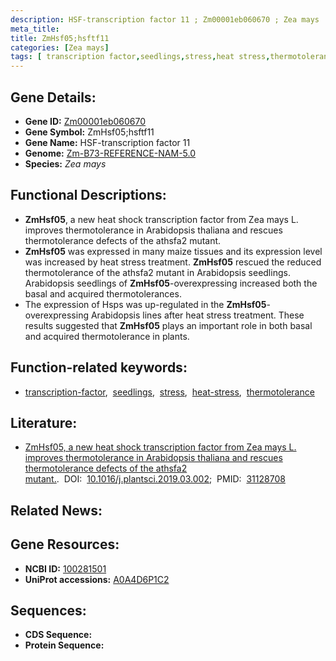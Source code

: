 ```yaml
---
description: HSF-transcription factor 11 ; Zm00001eb060670 ; Zea mays
meta_title:
title: ZmHsf05;hsftf11
categories: [Zea mays]
tags: [ transcription factor,seedlings,stress,heat stress,thermotolerance ]
---
```


## Gene Details:
- **Gene ID:**	[Zm00001eb060670](https://www.maizegdb.org/gene_center/gene/Zm00001eb060670)
- **Gene Symbol:** ZmHsf05;hsftf11
- **Gene Name:** HSF-transcription factor 11
- **Genome:** [Zm-B73-REFERENCE-NAM-5.0](https://www.maizegdb.org/genome/assembly/Zm-B73-REFERENCE-NAM-5.0)
- **Species:** *Zea mays*

## Functional Descriptions:
   - **ZmHsf05**, a new heat shock transcription factor from Zea mays L. improves thermotolerance in Arabidopsis thaliana and rescues thermotolerance defects of the athsfa2 mutant.
   - **ZmHsf05** was expressed in many maize tissues and its expression level was increased by heat stress treatment. **ZmHsf05** rescued the reduced thermotolerance of the athsfa2 mutant in Arabidopsis seedlings. Arabidopsis seedlings of **ZmHsf05**-overexpressing increased both the basal and acquired thermotolerances.
   - The expression of Hsps was up-regulated in the **ZmHsf05**-overexpressing Arabidopsis lines after heat stress treatment. These results suggested that **ZmHsf05** plays an important role in both basal and acquired thermotolerance in plants.

## Function-related keywords:
- [transcription-factor](/tags/transcription-factor/),&nbsp;&nbsp;[seedlings](/tags/seedlings/),&nbsp;&nbsp;[stress](/tags/stress/),&nbsp;&nbsp;[heat-stress](/tags/heat-stress/),&nbsp;&nbsp;[thermotolerance](/tags/thermotolerance/)

## Literature:
   - [ZmHsf05, a new heat shock transcription factor from Zea mays L. improves thermotolerance in Arabidopsis thaliana and rescues thermotolerance defects of the athsfa2 mutant.]( https://www.sciencedirect.com/science/article/abs/pii/S0168945218315218?via%3Dihub).&nbsp;&nbsp;DOI:&nbsp;&nbsp;[10.1016/j.plantsci.2019.03.002](https://www.sciencedirect.com/science/article/abs/pii/S0168945218315218?via%3Dihub);&nbsp;&nbsp;PMID:&nbsp;&nbsp;[31128708](https://pubmed.ncbi.nlm.nih.gov/31128708/)

## Related News:

## Gene Resources:
- **NCBI ID:**  [100281501](https://www.ncbi.nlm.nih.gov/gene/?term=100281501)
- **UniProt accessions:** [A0A4D6P1C2](https://www.uniprot.org/uniprotkb/A0A4D6P1C2/entry)



## Sequences:
- **CDS Sequence:**
- **Protein Sequence:**
